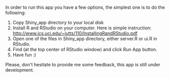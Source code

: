 In order to run this app you have a few options, the simplest one is to do the following: 

1. Copy Shiny_app directory to your local disk 
2. Install R and RStudio on your computer. Here is simple instruction: http://www.ics.uci.edu/~jutts/110/InstallingRandRStudio.pdf
3. Open one of the files in Shiny_app directory, either server.R or ui.R in RStudio. 
4. Find (at the top center of RStudio window) and click Run App button. 
5. Have fun :) 


Please, don't hesitate to provide me some feedback, this app is still under development. 
